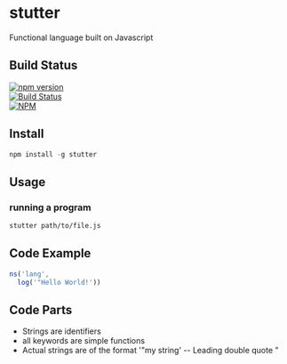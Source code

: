 # stutter
Functional language built on Javascript

## Build Status

[![npm version](https://badge.fury.io/js/stutter.svg)](https://badge.fury.io/js/stutter)<br />
[![Build Status](https://travis-ci.org/brianneisler/stutter.svg)](https://travis-ci.org/brianneisler/stutter)<br />
[![NPM](https://nodei.co/npm/stutter.png?downloads=true&downloadRank=true&stars=true)](https://nodei.co/npm/stutter/)


## Install

```js
npm install -g stutter
```

## Usage

### running a program
```bash
stutter path/to/file.js
```

## Code Example
```js
ns('lang',
  log('"Hello World!'))
```

## Code Parts
- Strings are identifiers
- all keywords are simple functions
- Actual strings are of the format '"my string'
-- Leading double quote "
